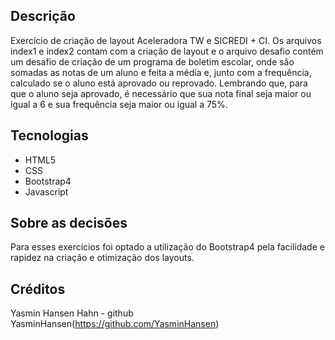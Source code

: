 ## Descrição
Exercício de criação de layout Aceleradora TW e SICREDI + CI.
Os arquivos index1 e index2 contam com a criação de layout e o arquivo desafio
contém um desafio de criação de um programa de boletim escolar, onde são somadas
as notas de um aluno e feita a média e, junto com a frequência, calculado se o 
aluno está aprovado ou reprovado. Lembrando que, para que o aluno seja aprovado, é 
necessário que sua nota final seja maior ou igual a 6 e sua frequência seja maior
ou igual a 75%.

## Tecnologias
- HTML5
- CSS
- Bootstrap4
- Javascript

## Sobre as decisões
Para esses exercícios foi optado a utilização do Bootstrap4 pela facilidade e
rapidez na criação e otimização dos layouts. 

## Créditos
Yasmin Hansen Hahn - github YasminHansen(https://github.com/YasminHansen)
